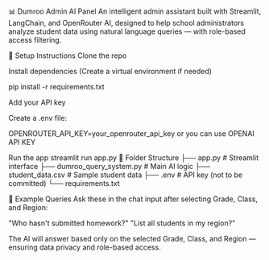 📊 Dumroo Admin AI Panel
An intelligent admin assistant built with Streamlit, LangChain, and OpenRouter AI, designed to help school administrators analyze student data using natural language queries — with role-based access filtering.

🚀 Setup Instructions
Clone the repo

Install dependencies
(Create a virtual environment if needed)

pip install -r requirements.txt

Add your API key

Create a .env file:

OPENROUTER_API_KEY=your_openrouter_api_key or you can use OPENAI API KEY 

Run the app
streamlit run app.py
📂 Folder Structure
├── app.py                     # Streamlit interface
├── dumroo_query_system.py     # Main AI logic
├── student_data.csv           # Sample student data
├── .env                       # API key (not to be committed)
└── requirements.txt

💬 Example Queries
Ask these in the chat input after selecting Grade, Class, and Region:

"Who hasn't submitted homework?"
"List all students in my region?"

The AI will answer based only on the selected Grade, Class, and Region — ensuring data privacy and role-based access.

